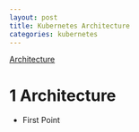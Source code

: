 ```yaml
---
layout: post
title: Kubernetes Architecture
categories: kubernetes
---
```


[Architecture](#1-architecture)

# 1 Architecture

* First Point